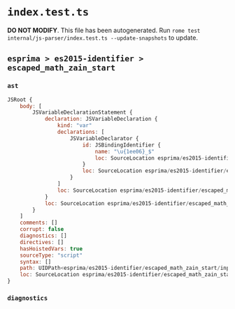 # `index.test.ts`

**DO NOT MODIFY**. This file has been autogenerated. Run `rome test internal/js-parser/index.test.ts --update-snapshots` to update.

## `esprima > es2015-identifier > escaped_math_zain_start`

### `ast`

```javascript
JSRoot {
	body: [
		JSVariableDeclarationStatement {
			declaration: JSVariableDeclaration {
				kind: "var"
				declarations: [
					JSVariableDeclarator {
						id: JSBindingIdentifier {
							name: "\u{1ee06}_$"
							loc: SourceLocation esprima/es2015-identifier/escaped_math_zain_start/input.js 1:4-1:15 (\u{1ee06}_$)
						}
						loc: SourceLocation esprima/es2015-identifier/escaped_math_zain_start/input.js 1:4-1:15
					}
				]
				loc: SourceLocation esprima/es2015-identifier/escaped_math_zain_start/input.js 1:0-1:15
			}
			loc: SourceLocation esprima/es2015-identifier/escaped_math_zain_start/input.js 1:0-1:15
		}
	]
	comments: []
	corrupt: false
	diagnostics: []
	directives: []
	hasHoistedVars: true
	sourceType: "script"
	syntax: []
	path: UIDPath<esprima/es2015-identifier/escaped_math_zain_start/input.js>
	loc: SourceLocation esprima/es2015-identifier/escaped_math_zain_start/input.js 1:0-2:0
}
```

### `diagnostics`

```

```
